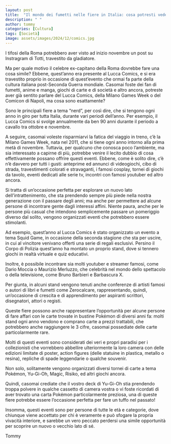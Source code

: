 ```yaml
---
layout: post
title:  "Il mondo dei fumetti nelle fiere in Italia: cosa potresti vedere?"
description: " "
author: tommy
categories: [Cultura]
tags: [Società]
image: assets/images/2024/12/comics.jpg
---
```

I tifosi della Roma potrebbero aver visto ad inizio novembre un post su Instragram di Totti, travestito da gladiatore.

Ma per quale motivo il celebre ex-capitano della Roma dovrebbe fare una cosa simile? Ebbene, quest’anno era presente al Lucca Comics, e si era travestito proprio in occasione di quest’evento che ormai fa parte della cultura italiana post-Seconda Guerra mondiale.
Casomai foste dei fan di fumetti, anime e manga, giochi di carte e di società e altro ancora, potreste aver già sentito parlare del Lucca Comics, della Milano Games Week o del Comicon di Napoli, ma cosa sono esattamente?

Sono le principali fiere a tema “nerd”, per così dire, che si tengono ogni anno in giro per tutta Italia, durante vari periodi dell’anno. Per esempio, il Lucca Comics si svolge annualmente da ben 90 anni durante il periodo a cavallo tra ottobre e novembre.

A seguire, casomai voleste risparmiarvi la fatica del viaggio in treno, c’è la Milano Games Week, nata nel 2011, che si tiene ogni anno intorno alla prima metà di novembre.
Tuttavia, per qualcuno che conosca poco l’ambiente, ma sia interessato a capirne di più, potrebbe venire il lecito dubbio di cosa effettivamente possano offrire questi eventi.
Ebbene, come è solito dire, c’è n’è davvero per tutti i gusti: anteprime ed annunci di videogiochi, cibo di strada, travestimenti colorati e stravaganti, i famosi cosplay, tornei di giochi da tavolo, eventi dedicati alle serie tv, incontri con famosi youtuber ed altro ancora.

Si tratta di un’occasione perfetta per esplorare un nuovo lato dell’intrattenimento, che sta prendendo sempre più piede nella nostra generazione con il passare degli anni; ma anche per permettere ad alcune persone di incontrare gente dagli interessi affini.
Niente paura, anche per le persone più casual che intendono semplicemente passare un pomeriggio diverso dal solito, vengono organizzati eventi che potrebbero essere stimolanti.

Ad esempio, quest’anno al Lucca Comics è stato organizzato un evento a tema Squid Game, in occasione della seconda stagione che sta per uscire, in cui al vincitore venivano offerti una serie di regali esclusivi.
Persino il Corpo di Polizia quest’anno ha montato un proprio stand, dove si tennero giochi in realtà virtuale e quiz educativi.

Inoltre, è possibile incontrare sia molti youtuber e streamer famosi, come Dario Moccia o Maurizio Merluzzo, che celebrità nel mondo dello spettacolo o della televisione, come Bruno Barbieri e Barbascura X.

Per giunta, in alcuni stand vengono tenuti anche conferenze di artisti famosi o autori di libri e fumetti come Zerocalcare, rappresentando, quindi, un’occasione di crescita e di apprendimento per aspiranti scrittori, disegnatori, attori o registi.

Queste fiere possono anche rappresentare l’opportunità per alcune persone di fare affari con le carte trovate in bustine Pokémon di diversi anni fa: molti stand ogni anno vendono e comprano carte a prezzi trattabili, che potrebbero anche raggiungere le 3 cifre, casomai possediate delle carte particolarmente rare.

Molti di questi eventi sono considerati dei veri e propri paradisi per i collezionisti che vorrebbero abbellire ulteriormente la loro camera con delle edizioni limitate di poster, action figures (delle statuine in plastica, metallo o resina), repliche di spade leggendarie o qualche souvenir.

Non solo, solitamente vengono organizzati diversi tornei di carte a tema Pokémon, Yu-Gi-Oh, Magic, Risiko, ed altri giochi ancora.

Quindi, casomai crediate che il vostro deck di Yu-Gi-Oh stia prendendo troppa polvere in qualche cassetto di camera vostra o vi foste ricordati di aver trovato una carta Pokémon particolarmente preziosa, una di queste fiere potrebbe essere l’occasione perfetta per fare un tuffo nel passato!

Insomma, questi eventi sono per persone di tutte le età e categorie, dove chiunque viene accettato per chi è veramente e può sfogare la propria vivacità interiore, e sarebbe un vero peccato perdersi una simile opportunità per scoprire un nuovo o vecchio lato di sé.


Tommy